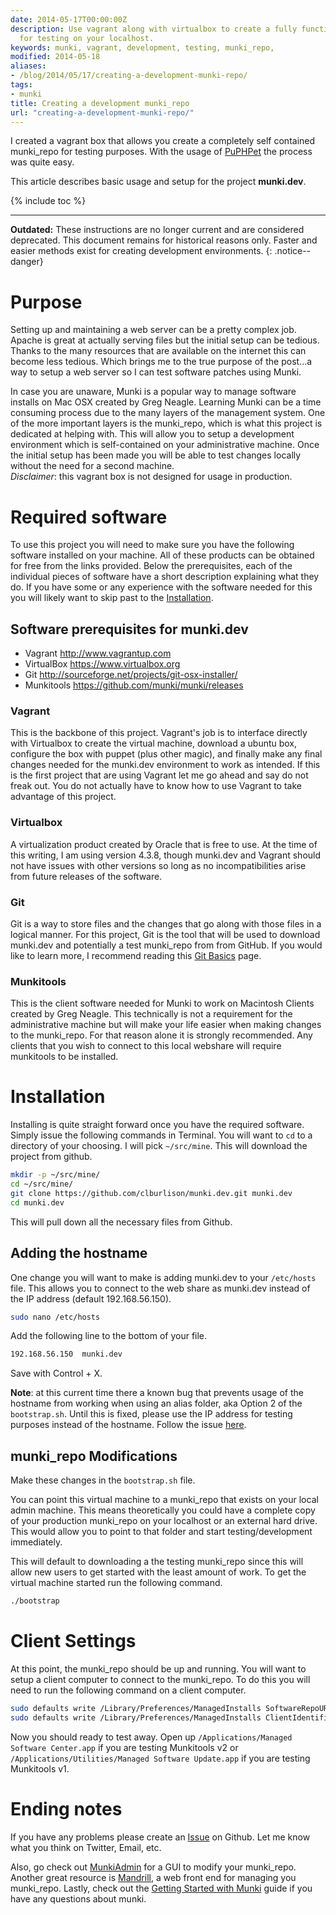 ```yaml
---
date: 2014-05-17T00:00:00Z
description: Use vagrant along with virtualbox to create a fully functional munki_repo
  for testing on your localhost.
keywords: munki, vagrant, development, testing, munki_repo,
modified: 2014-05-18
aliases:
- /blog/2014/05/17/creating-a-development-munki-repo/
tags:
- munki
title: Creating a development munki_repo
url: "creating-a-development-munki-repo/"
---
```


I created a vagrant box that allows you create a completely self contained munki_repo for testing purposes. With the usage of [PuPHPet](https://puphpet.com) the process was quite easy.

This article describes basic usage and setup for the project **munki.dev**.

{% include toc %}

---

**Outdated:** These instructions are no longer current and are considered deprecated. This document remains for historical reasons only. Faster and easier methods exist for creating development environments.
{: .notice--danger}

# Purpose

Setting up and maintaining a web server can be a pretty complex job. Apache is great at actually serving files but the initial setup can be tedious. Thanks to the many resources that are available on the internet this can become less tedious. Which brings me to the true purpose of the post...a way to setup a web server so I can test software patches using Munki.

In case you are unaware, Munki is a popular way to manage software installs on Mac OSX created by Greg Neagle. Learning Munki can be a time consuming process due to the many layers of the management system. One of the more important layers is the munki_repo, which is what this project is dedicated at helping with. This will allow you to setup a development environment which is self-contained on your administrative machine. Once the initial setup has been made you will be able to test changes locally without the need for a second machine.  
_Disclaimer_: this vagrant box is not designed for usage in production.

# Required software

To use this project you will need to make sure you have the following software installed on your machine. All of these products can be obtained for free from the links provided. Below the prerequisites, each of the individual pieces of software have a short description explaining what they do. If you have some or any experience with the software needed for this you will likely want to skip past to the [Installation](./#installation).

## Software prerequisites for munki.dev

* Vagrant  http://www.vagrantup.com
* VirtualBox  https://www.virtualbox.org
* Git  http://sourceforge.net/projects/git-osx-installer/
* Munkitools https://github.com/munki/munki/releases  


### Vagrant
This is the backbone of this project. Vagrant's job is to interface directly with Virtualbox to create the virtual machine, download a ubuntu box, configure the box with puppet (plus other magic), and finally make any final changes needed for the munki.dev environment to work as intended. If this is the first project that are using Vagrant let me go ahead and say do not freak out. You do not actually have to know how to use Vagrant to take advantage of this project.

### Virtualbox
A virtualization product created by Oracle that is free to use. At the time of this writing, I am using version 4.3.8, though munki.dev and Vagrant should not have issues with other versions so long as no incompatibilities arise from future releases of the software.

### Git
Git is a way to store files and the changes that go along with those files in a logical manner. For this project, Git is the tool that will be used to download munki.dev and potentially a test munki_repo from from GitHub.
If you would like to learn more, I recommend reading this [Git Basics](http://git-scm.com/book/en/Getting-Started-Git-Basics) page.

### Munkitools
This is the client software needed for Munki to work on Macintosh Clients created by Greg Neagle. This technically is not a requirement for the administrative machine but will make your life easier when making changes to the munki_repo. For that reason alone it is strongly recommended. Any clients that you wish to connect to this local webshare will require munkitools to be installed.

# Installation
Installing is quite straight forward once you have the required software. Simply issue the following commands in Terminal. You will want to ``cd`` to a directory of your choosing. I will pick ``~/src/mine``. This will download the project from github.

```bash
mkdir -p ~/src/mine/
cd ~/src/mine/
git clone https://github.com/clburlison/munki.dev.git munki.dev
cd munki.dev
```

This will pull down all the necessary files from Github.

## Adding the hostname
One change you will want to make is adding munki.dev to your ``/etc/hosts`` file. This allows you to connect to the web share as munki.dev instead of the IP address (default 192.168.56.150).

```bash
sudo nano /etc/hosts
```

Add the following line to the bottom of your file.

```bash
192.168.56.150  munki.dev
```

Save with Control + X.

**Note**: at this current time there a known bug that prevents usage of the hostname from working when using an alias folder, aka Option 2 of the ``bootstrap.sh``. Until this is fixed, please use the IP address for testing purposes instead of the hostname. Follow the issue [here](https://github.com/clburlison/munki.dev/issues/1).

## munki_repo Modifications
Make these changes in the ``bootstrap.sh`` file.

You can point this virtual machine to a munki_repo that exists on your local admin machine. This means theoretically you could have a complete copy of your production munki_repo on your localhost or an external hard drive. This would allow you to point to that folder and start testing/development immediately.

This will default to downloading a the testing munki_repo since this will allow new users to get started with the least amount of work. To get the virtual machine started run the following command.

```bash
./bootstrap
```

# Client Settings
At this point, the munki_repo should be up and running. You will want to setup a client computer to connect to the munki_repo. To do this you will need to run the following command on a client computer.

```bash
sudo defaults write /Library/Preferences/ManagedInstalls SoftwareRepoURL "http://192.168.56.150/munki_repo"
sudo defaults write /Library/Preferences/ManagedInstalls ClientIdentifier testing
```

Now you should ready to test away. Open up ``/Applications/Managed Software Center.app`` if you are testing Munkitools v2 or ``/Applications/Utilities/Managed Software Update.app`` if you are testing Munkitools v1.

# Ending notes
If you have any problems please create an [Issue](https://github.com/clburlison/munki.dev/issues) on Github. Let me know what you think on Twitter, Email, etc.

Also, go check out [MunkiAdmin](https://github.com/hjuutilainen/munkiadmin) for a GUI to modify your munki_repo. Another great resource is [Mandrill](https://github.com/wollardj/Mandrill), a web front end for managing you munki_repo. Lastly, check out the [Getting Started with Munki](https://github.com/munki/munki/wiki) guide if you have any questions about munki.  
